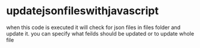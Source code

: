 # updatejsonfileswithjavascript

when this code is executed it will check for json files in files folder and update it. you can specify what feilds should be updated or to update whole file
